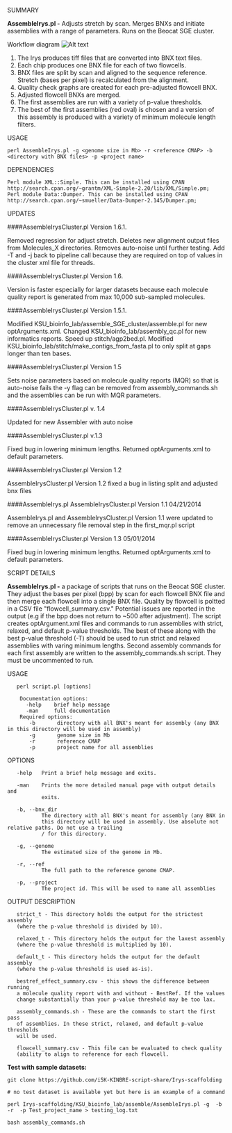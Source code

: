 SUMMARY

**AssembleIrys.pl -** Adjusts stretch by scan. Merges BNXs and initiate assemblies with a range of parameters. Runs on the Beocat SGE cluster.

Workflow diagram
![Alt text](https://raw.githubusercontent.com/i5K-KINBRE-script-share/Irys-scaffolding/master/KSU_bioinfo_lab/assemble_SGE_cluster/bionano%20assembly%20workflow.png)

 1) The Irys produces tiff files that are converted into BNX text files.
 2) Each chip produces one BNX file for each of two flowcells.
 3) BNX files are split by scan and aligned to the sequence reference. Stretch (bases per pixel) is recalculated from the alignment.
 4) Quality check graphs are created for each pre-adjusted flowcell BNX.
 5) Adjusted flowcell BNXs are merged.
 6) The first assemblies are run with a variety of p-value thresholds.
 7) The best of the first assemblies (red oval) is chosen and a version of this assembly is produced with a variety of minimum molecule length filters.
    
USAGE
    
    perl AssembleIrys.pl -g <genome size in Mb> -r <reference CMAP> -b <directory with BNX files> -p <project name>
    
DEPENDENCIES

    Perl module XML::Simple. This can be installed using CPAN http://search.cpan.org/~grantm/XML-Simple-2.20/lib/XML/Simple.pm;
    Perl module Data::Dumper. This can be installed using CPAN http://search.cpan.org/~smueller/Data-Dumper-2.145/Dumper.pm;
    
UPDATES

####AssembleIrysCluster.pl Version 1.6.1. 

Removed regression for adjust stretch. Deletes new alignment output files from Molecules_X directories. Removes auto-noise until further testing. Add -T and -j back to pipeline call because they are required on top of values in the cluster xml file for threads.

####AssembleIrysCluster.pl Version 1.6. 

Version is faster especially for larger datasets because each molecule quality report is generated from max 10,000 sub-sampled molecules.

####AssembleIrysCluster.pl Version 1.5.1. 

Modified KSU_bioinfo_lab/assemble_SGE_cluster/assemble.pl for new optArguments.xml. Changed KSU_bioinfo_lab/assembly_qc.pl for new informatics reports. Speed up stitch/agp2bed.pl. Modified KSU_bioinfo_lab/stitch/make_contigs_from_fasta.pl to only split at gaps longer than ten bases.

####AssembleIrysCluster.pl Version 1.5

Sets noise parameters based on molecule quality reports (MQR) so that
is auto-noise fails the -y flag can be removed from
assembly_commands.sh and the assemblies can be run with MQR parameters.

####AssembleIrysCluster.pl v. 1.4

Updated for new Assembler with auto noise

####AssembleIrysCluster.pl v.1.3

Fixed bug in lowering minimum lengths. Returned optArguments.xml to
default parameters.

####AssembleIrysCluster.pl Version 1.2

AssembleIrysCluster.pl Version 1.2 fixed a bug in listing split and adjusted bnx files

####AssembleIrys.pl AssembleIrysCluster.pl Version 1.1 04/21/2014

AssembleIrys.pl and AssembleIrysCluster.pl Version 1.1 were updated to
remove an unnecessary file removal step in the first_mqr.pl script

####AssembleIrysCluster.pl Version 1.3 05/01/2014

Fixed bug in lowering minimum lengths. Returned optArguments.xml to default parameters.


SCRIPT DETAILS

**AssembleIrys.pl -** a package of scripts that runs on the Beocat SGE cluster. They adjust the bases per pixel (bpp) by scan for each flowcell BNX file and then merge each flowcell into a single BNX file. Quality by flowcell is poltted in a CSV file "flowcell_summary.csv." Potential issues are reported in the output (e.g if the bpp does not return to ~500 after adjustment). The script creates optArgument.xml files and commands to run assemblies with strict, relaxed, and default p-value thresholds. The best of these along with the best p-value threshold (-T) should be used to run strict and relaxed assemblies with varing minimum lengths. Second assembly commands for each first assembly are written to the assembly_commands.sh script. They must be uncommented to run.

USAGE

       perl script.pl [options]

        Documentation options:
          -help    brief help message
          -man     full documentation
        Required options:
           -b       directory with all BNX's meant for assembly (any BNX in this directory will be used in assembly)
           -g       genome size in Mb
           -r       reference CMAP
           -p       project name for all assemblies

OPTIONS

       -help   Print a brief help message and exits.

       -man    Prints the more detailed manual page with output details and
               exits.

       -b, --bnx_dir
               The directory with all BNX's meant for assembly (any BNX in
               this directory will be used in assembly. Use absolute not relative paths. Do not use a trailing
               / for this directory.

       -g, --genome
               The estimated size of the genome in Mb.

       -r, --ref
               The full path to the reference genome CMAP.

       -p, --project
               The project id. This will be used to name all assemblies

OUTPUT DESCRIPTION

       strict_t - This directory holds the output for the strictest assembly
       (where the p-value threshold is divided by 10).

       relaxed_t - This directory holds the output for the laxest assembly
       (where the p-value threshold is multiplied by 10).

       default_t - This directory holds the output for the default assembly
       (where the p-value threshold is used as-is).

       bestref_effect_summary.csv - this shows the difference between running
       a molecule quality report with and without - BestRef. If the values
       change substantially than your p-value threshold may be too lax.

       assembly_commands.sh - These are the commands to start the first pass
       of assemblies. In these strict, relaxed, and default p-value thresholds
       will be used.

       flowcell_summary.csv - This file can be evaluated to check quality
       (ability to align to reference for each flowcell.

**Test with sample datasets:**

```
git clone https://github.com/i5K-KINBRE-script-share/Irys-scaffolding

# no test dataset is available yet but here is an example of a command

perl Irys-scaffolding/KSU_bioinfo_lab/assemble/AssembleIrys.pl -g  -b -r  -p Test_project_name > testing_log.txt

bash assembly_commands.sh
```
    
    
